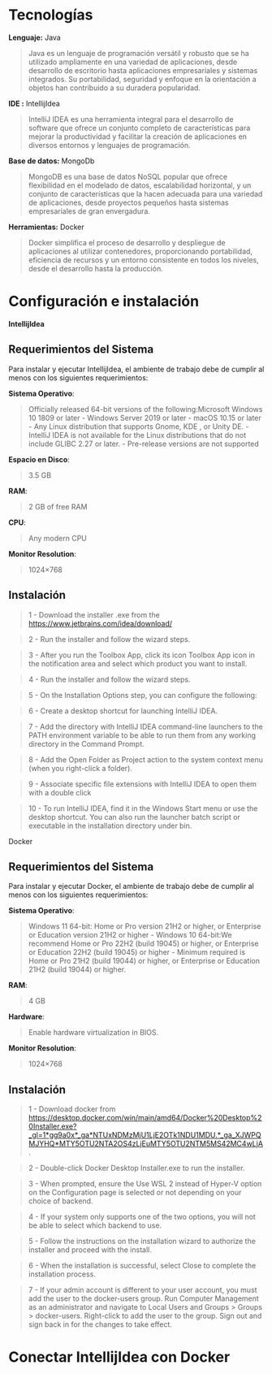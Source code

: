 
# Tecnologías
**Lenguaje:** Java
>Java es un lenguaje de programación versátil y robusto que se ha utilizado ampliamente en una variedad de aplicaciones, desde desarrollo de escritorio hasta aplicaciones empresariales y sistemas integrados. Su portabilidad, seguridad y enfoque en la orientación a objetos han contribuido a su duradera popularidad.

**IDE :** IntellijIdea
> IntelliJ IDEA es una herramienta integral para el desarrollo de software que ofrece un conjunto completo de características para mejorar la productividad y facilitar la creación de aplicaciones en diversos entornos y lenguajes de programación.

**Base de datos:** MongoDb
>MongoDB es una base de datos NoSQL popular que ofrece flexibilidad en el modelado de datos, escalabilidad horizontal, y un conjunto de características que la hacen adecuada para una variedad de aplicaciones, desde proyectos pequeños hasta sistemas empresariales de gran envergadura.

**Herramientas:** Docker
>Docker simplifica el proceso de desarrollo y despliegue de aplicaciones al utilizar contenedores, proporcionando portabilidad, eficiencia de recursos y un entorno consistente en todos los niveles, desde el desarrollo hasta la producción.

# Configuración e instalación
**IntellijIdea**
## Requerimientos del Sistema

Para instalar y ejecutar IntellijIdea, el ambiente de trabajo debe de cumplir al menos con los siguientes requerimientos:

**Sistema Operativo**: 
>Officially released 64-bit versions of the following:Microsoft Windows 10 1809 or later
							- Windows Server 2019 or later
							- macOS 10.15 or later
							- Any Linux distribution that supports Gnome, KDE , or Unity DE.
							- IntelliJ IDEA is not available for the Linux distributions that do not include GLIBC 2.27 or later.
							- Pre-release versions are not supported
							
**Espacio en Disco**: 
>3.5 GB 

**RAM**: 
>2 GB of free RAM

**CPU**: 
>Any modern CPU

**Monitor Resolution**: 
>1024×768

## Instalación

>1 - Download the installer .exe from the https://www.jetbrains.com/idea/download/

>2 - Run the installer and follow the wizard steps.

>3 - After you run the Toolbox App, click its icon Toolbox App icon in the notification area and select which product you want to install.

>4 - Run the installer and follow the wizard steps.

>5 - On the Installation Options step, you can configure the following:

>6 - Create a desktop shortcut for launching IntelliJ IDEA.

>7 - Add the directory with IntelliJ IDEA command-line launchers to the PATH environment variable to be able to run them from any working directory in the Command 
Prompt.

>8 - Add the Open Folder as Project action to the system context menu (when you right-click a folder).

>9 - Associate specific file extensions with IntelliJ IDEA to open them with a double click

>10 - To run IntelliJ IDEA, find it in the Windows Start menu or use the desktop shortcut. You can also run the launcher batch script or executable in the installation directory under bin.


Docker
## Requerimientos del Sistema

Para instalar y ejecutar Docker, el ambiente de trabajo debe de cumplir al menos con los siguientes requerimientos:

**Sistema Operativo**: 
>Windows 11 64-bit: Home or Pro version 21H2 or higher, or Enterprise or Education version 21H2 or higher - Windows 10 64-bit:We recommend Home or Pro 22H2 (build 19045) or higher, or Enterprise or Education 22H2 (build 19045) or higher - Minimum required is Home or Pro 21H2 (build 19044) or higher, or Enterprise or Education 21H2 (build 19044) or higher.
							
**RAM**: 
>4 GB 

**Hardware**: 
>Enable hardware virtualization in BIOS.

**Monitor Resolution**:
>1024×768

## Instalación

>1 - Download docker from https://desktop.docker.com/win/main/amd64/Docker%20Desktop%20Installer.exe?_gl=1*gg9a0x*_ga*NTUxNDMzMjU1LjE2OTk1NDU1MDU.*_ga_XJWPQMJYHQ*MTY5OTU2NTA2OS4zLjEuMTY5OTU2NTM5MS42MC4wLjA.

>2 - Double-click Docker Desktop Installer.exe to run the installer.

>3 - When prompted, ensure the Use WSL 2 instead of Hyper-V option on the Configuration page is selected or not depending on your choice of backend.

>4 - If your system only supports one of the two options, you will not be able to select which backend to use.

>5 - Follow the instructions on the installation wizard to authorize the installer and proceed with the install.

>6 - When the installation is successful, select Close to complete the installation process.

>7 - If your admin account is different to your user account, you must add the user to the docker-users group. Run Computer Management as an administrator and navigate to Local Users and Groups > Groups > docker-users. Right-click to add the user to the group. Sign out and sign back in for the changes to take effect.

# Conectar IntellijIdea con Docker
